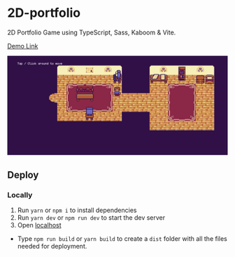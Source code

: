 # 2D-portfolio
 2D Portfolio Game using TypeScript, Sass, Kaboom & Vite.

[Demo Link](https://2d-portfolio-ben.netlify.app/)

![Showcase Image](/public/showcase.png)

## Deploy

### Locally

1. Run `yarn` or `npm i` to install dependencies
2. Run `yarn dev` or `npm run dev` to start the dev server
3. Open [localhost](http://localhost:5173/)

* Type `npm run build` or `yarn build` to create a `dist` folder with all the files needed for deployment.